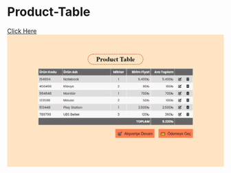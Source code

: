# Product-Table
[Click Here](https://eyyupordueri.github.io/Product-Table/)
![Click Here](intro.JPG)

